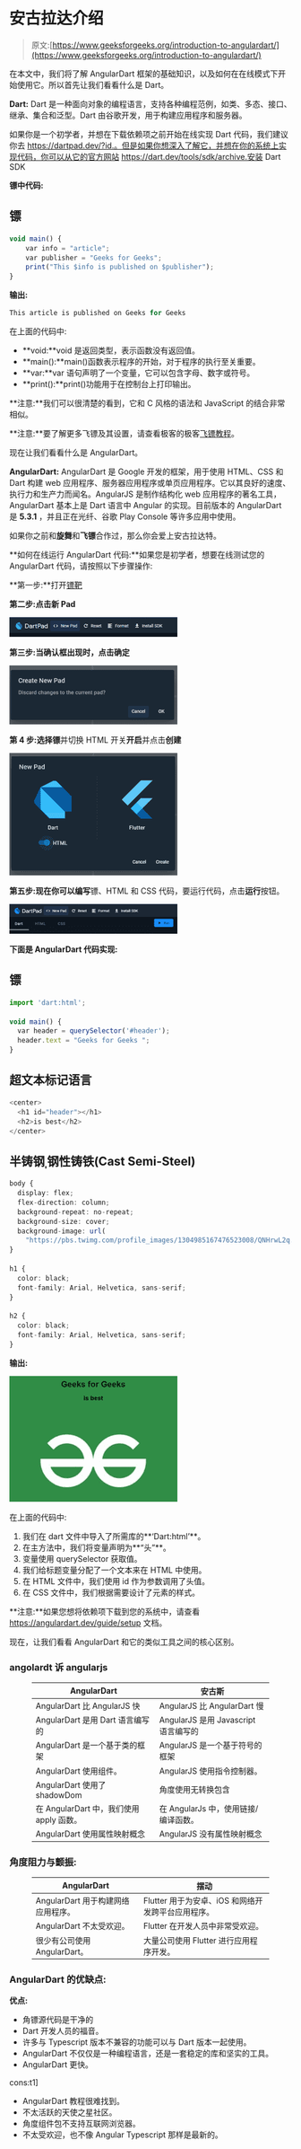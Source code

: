 # 安古拉达介绍

> 原文:[https://www.geeksforgeeks.org/introduction-to-angulardart/](https://www.geeksforgeeks.org/introduction-to-angulardart/)

在本文中，我们将了解 AngularDart 框架的基础知识，以及如何在在线模式下开始使用它。所以首先让我们看看什么是 Dart。

**Dart:** Dart 是一种面向对象的编程语言，支持各种编程范例，如类、多态、接口、继承、集合和泛型。Dart 由谷歌开发，用于构建应用程序和服务器。

如果你是一个初学者，并想在下载依赖项之前开始在线实现 Dart 代码，我们建议你去 https://dartpad.dev/?id.。但是如果你想深入了解它，并想在你的系统上实现代码，你可以从它的官方网站 https://dart.dev/tools/sdk/archive.安装 Dart SDK

**镖中代码:**

## 镖

```ts
void main() {  
    var info = "article";  
    var publisher = "Geeks for Geeks";  
    print("This $info is published on $publisher");  
} 
```

**输出:**

```ts
This article is published on Geeks for Geeks
```

在上面的代码中:

*   **void:**void 是返回类型，表示函数没有返回值。
*   **main():**main()函数表示程序的开始，对于程序的执行至关重要。
*   **var:**var 语句声明了一个变量，它可以包含字母、数字或符号。
*   **print():**print()功能用于在控制台上打印输出。

**注意:**我们可以很清楚的看到，它和 C 风格的语法和 JavaScript 的结合非常相似。

**注意:**要了解更多飞镖及其设置，请查看极客的极客[飞镖教程](https://www.geeksforgeeks.org/dart-tutorial/)。

现在让我们看看什么是 AngularDart。

**AngularDart:** AngularDart 是 Google 开发的框架，用于使用 HTML、CSS 和 Dart 构建 web 应用程序、服务器应用程序或单页应用程序。它以其良好的速度、执行力和生产力而闻名。AngularJS 是制作结构化 web 应用程序的著名工具，AngularDart 基本上是 Dart 语言中 Angular 的实现。目前版本的 AngularDart 是 **5.3.1** ，并且正在光纤、谷歌 Play Console 等许多应用中使用。

如果你之前和**旋舞**和**飞镖**合作过，那么你会爱上安古拉达特。

**如何在线运行 AngularDart 代码:**如果您是初学者，想要在线测试您的 AngularDart 代码，请按照以下步骤操作:

**第一步:**打开[镖靶](https://dartpad.dev/)

**第二步:**点击**新 Pad**

![](img/0905a34db0084e25a11475430983a8cc.png)

**第三步:**当确认框出现时，点击**确定**

![](img/8516a2d6ea24f947ad6c914c2536f833.png)

**第 4 步:**选择**镖**并切换 HTML 开关**开启**并点击**创建**

![](img/4ff4bb712aa0fc5d4da8d5136dbf2b7d.png)

**第五步:**现在你可以**编写**镖、HTML 和 CSS 代码，要运行代码，点击**运行**按钮。

![](img/64368d134744589cb6215423925de0f2.png)

**下面是 AngularDart 代码实现:**

## 镖

```ts
import 'dart:html';

void main() {
  var header = querySelector('#header');
  header.text = "Geeks for Geeks ";
}
```

## 超文本标记语言

```ts
<center>
  <h1 id="header"></h1>
  <h2>is best</h2>
</center>
```

## 半铸钢ˌ钢性铸铁(Cast Semi-Steel)

```ts
body {
  display: flex;
  flex-direction: column;
  background-repeat: no-repeat;
  background-size: cover;
  background-image: url(
    "https://pbs.twimg.com/profile_images/1304985167476523008/QNHrwL2q.jpg")
}

h1 {
  color: black;
  font-family: Arial, Helvetica, sans-serif;
}

h2 {
  color: black;
  font-family: Arial, Helvetica, sans-serif;
}
```

**输出:**

![](img/acfd82d2a682a001c1215f8eb3ad5931.png)

在上面的代码中:

1.  我们在 dart 文件中导入了所需库的**‘Dart:html’**。
2.  在主方法中，我们将变量声明为**“头”**。
3.  变量使用 querySelector 获取值。
4.  我们给标题变量分配了一个文本来在 HTML 中使用。
5.  在 HTML 文件中，我们使用 id 作为参数调用了头值。
6.  在 CSS 文件中，我们根据需要设计了元素的样式。

**注意:**如果您想将依赖项下载到您的系统中，请查看 https://angulardart.dev/guide/setup 文档。

现在，让我们看看 AngularDart 和它的类似工具之间的核心区别。

### angolardt 诉 angularjs

<figure class="table">

| AngularDart | 安古斯 |
| --- | --- |
| AngularDart 比 AngularJS 快 | AngularJS 比 AngularDart 慢 |
| AngularDart 是用 Dart 语言编写的 | AngularJS 是用 Javascript 语言编写的 |
| AngularDart 是一个基于类的框架 | AngularJS 是一个基于符号的框架 |
| AngularDart 使用组件。 | AngularJS 使用指令控制器。 |
| AngularDart 使用了 shadowDom | 角度使用无转换包含 |
| 在 AngularDart 中，我们使用 apply 函数。 | 在 AngularJs 中，使用链接/编译函数。 |
| AngularDart 使用属性映射概念 | AngularJS 没有属性映射概念 |

</figure>

### 角度阻力与颤振:

<figure class="table">

| AngularDart | 摆动 |
| --- | --- |
| AngularDart 用于构建网络应用程序。 | Flutter 用于为安卓、iOS 和网络开发跨平台应用程序。 |
| AngularDart 不太受欢迎。 | Flutter 在开发人员中非常受欢迎。 |
| 很少有公司使用 AngularDart。 | 大量公司使用 Flutter 进行应用程序开发。 |

</figure>

### **AngularDart 的优缺点:**

**优点:**

*   角镖源代码是干净的
*   Dart 开发人员的福音。
*   许多与 Typescript 版本不兼容的功能可以与 Dart 版本一起使用。
*   AngularDart 不仅仅是一种编程语言，还是一套稳定的库和坚实的工具。
*   AngularDart 更快。

cons:t1]

*   AngularDart 教程很难找到。
*   不太活跃的天使之星社区。
*   角度组件包不支持互联网浏览器。
*   不太受欢迎，也不像 Angular Typescript 那样是最新的。